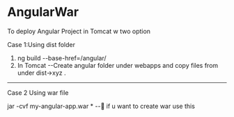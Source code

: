 # AngularWar

To deploy Angular Project in Tomcat w two option 

Case 1:Using dist folder

1.	ng build --base-href=/angular/
2.	In Tomcat --Create angular folder under webapps and copy files from under dist->xyz .
----------------------------------------------------------------------------
Case 2 Using war file


jar -cvf my-angular-app.war *  -- if u want to create war use this
